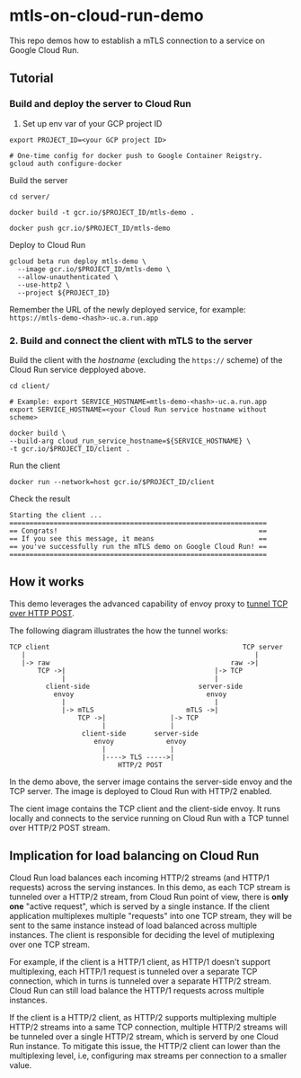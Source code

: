 # mtls-on-cloud-run-demo

This repo demos how to establish a mTLS connection to a service on Google Cloud
Run.

## Tutorial

### Build and deploy the server to Cloud Run

1. Set up env var of your GCP project ID

```
export PROJECT_ID=<your GCP project ID>

# One-time config for docker push to Google Container Reigstry.
gcloud auth configure-docker

```

Build the server

```
cd server/

docker build -t gcr.io/$PROJECT_ID/mtls-demo .

docker push gcr.io/$PROJECT_ID/mtls-demo
```

Deploy to Cloud Run

```
gcloud beta run deploy mtls-demo \
  --image gcr.io/$PROJECT_ID/mtls-demo \
  --allow-unauthenticated \
  --use-http2 \
  --project ${PROJECT_ID}
```

Remember the URL of the newly deployed service, for example:
`https://mtls-demo-<hash>-uc.a.run.app`

### 2. Build and connect the client with mTLS to the server

Build the client with the *hostname* (excluding the `https://` scheme) of the
Cloud Run service depployed above.

```
cd client/

# Example: export SERVICE_HOSTNAME=mtls-demo-<hash>-uc.a.run.app
export SERVICE_HOSTNAME=<your Cloud Run service hostname without scheme>

docker build \
--build-arg cloud_run_service_hostname=${SERVICE_HOSTNAME} \
-t gcr.io/$PROJECT_ID/client .
```

Run the client

```
docker run --network=host gcr.io/$PROJECT_ID/client
```

Check the result

```
Starting the client ...
================================================================
== Congrats!                                                  ==
== If you see this message, it means                          ==
== you've successfully run the mTLS demo on Google Cloud Run! ==
================================================================
```

## How it works

This demo leverages the advanced capability of envoy proxy to
[tunnel TCP over HTTP POST](https://www.envoyproxy.io/docs/envoy/latest/intro/arch_overview/http/upgrades#tunneling-tcp-over-http).

The following diagram illustrates the how the tunnel works:

```
TCP client                                                TCP server
   |                                                         |
   |-> raw                                             raw ->|
       TCP ->|                                     |-> TCP
             |                                     |
         client-side                           server-side
           envoy                                 envoy
             |                                     |
             |-> mTLS                       mTLS ->|
                 TCP ->|                |-> TCP
                       |                |
                  client-side       server-side
                     envoy             envoy
                       |                |
                       |----> TLS ----->|
                           HTTP/2 POST
```

In the demo above, the server image contains the server-side envoy and the TCP
server. The image is deployed to Cloud Run with HTTP/2 enabled.

The cient image contains the TCP client and the client-side envoy. It runs
locally and connects to the service running on Cloud Run with a TCP tunnel
over HTTP/2 POST stream.

## Implication for load balancing on Cloud Run

Cloud Run load balances each incoming HTTP/2 streams (and HTTP/1 requests)
across the serving instances. In this demo, as each TCP stream is tunneled
over a HTTP/2 stream, from Cloud Run point of view, there is **only one**
"active request", which is served by a single instance. If the client
application multiplexes multiple "requests" into one TCP stream, they will
be sent to the same instance instead of load balanced across multiple
instances. The client is responsible for deciding the level of mutiplexing
over one TCP stream.

For example, if the client is a HTTP/1 client, as HTTP/1 doesn't support
multiplexing, each HTTP/1 request is tunneled over a separate TCP connection,
which in turns is tunneled over a separate HTTP/2 stream. Cloud Run can still
load balance the HTTP/1 requests across multiple instances.

If the client is a HTTP/2 client, as HTTP/2 supports multiplexing multiple
HTTP/2 streams into a same TCP connection, multiple HTTP/2 streams will be
tunneled over a single HTTP/2 stream, which is serverd by one Cloud Run
instance. To mitigate this issue, the HTTP/2 client can lower than the
multiplexing level, i.e, configuring max streams per connection to a smaller
value.

